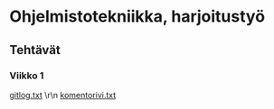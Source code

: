 # Ohjelmistotekniikka, harjoitustyö
## Tehtävät
### Viikko 1
[gitlog.txt](/blob/master/laskarit/viikko1/gitlog.txt) \r\n
[komentorivi.txt](/blob/master/laskarit/viikko1/komentorivi.txt)

